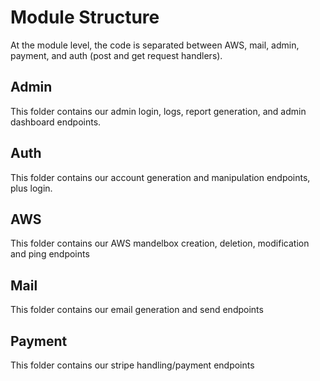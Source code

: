 # Module Structure

At the module level, the code is separated between AWS, mail, admin, payment, and auth (post and get request handlers).

## Admin

This folder contains our admin login, logs, report generation, and admin dashboard endpoints.

## Auth

This folder contains our account generation and manipulation endpoints, plus login.

## AWS

This folder contains our AWS mandelbox creation, deletion, modification and ping endpoints

## Mail

This folder contains our email generation and send endpoints

## Payment

This folder contains our stripe handling/payment endpoints
